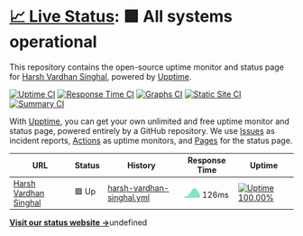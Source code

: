 # [📈 Live Status](https://harsh778.github.io/harshsinghal.me-status): <!--live status--> **🟩 All systems operational**

This repository contains the open-source uptime monitor and status page for [Harsh Vardhan Singhal](harshsinghal.me), powered by [Upptime](https://github.com/upptime/upptime).

[![Uptime CI](https://github.com/koj-co/upptime/workflows/Uptime%20CI/badge.svg)](https://github.com/koj-co/upptime/actions?query=workflow%3A%22Uptime+CI%22)
[![Response Time CI](https://github.com/koj-co/upptime/workflows/Response%20Time%20CI/badge.svg)](https://github.com/koj-co/upptime/actions?query=workflow%3A%22Response+Time+CI%22)
[![Graphs CI](https://github.com/koj-co/upptime/workflows/Graphs%20CI/badge.svg)](https://github.com/koj-co/upptime/actions?query=workflow%3A%22Graphs+CI%22)
[![Static Site CI](https://github.com/koj-co/upptime/workflows/Static%20Site%20CI/badge.svg)](https://github.com/koj-co/upptime/actions?query=workflow%3A%22Static+Site+CI%22)
[![Summary CI](https://github.com/koj-co/upptime/workflows/Summary%20CI/badge.svg)](https://github.com/koj-co/upptime/actions?query=workflow%3A%22Summary+CI%22)

With [Upptime](https://upptime.js.org), you can get your own unlimited and free uptime monitor and status page, powered entirely by a GitHub repository. We use [Issues](https://github.com/harsh778/harshsinghal.me-status/issues) as incident reports, [Actions](https://github.com/harsh778/harshsinghal.me-status/actions) as uptime monitors, and [Pages](https://harsh778.github.io/harshsinghal.me-status) for the status page.

<!--start: status pages-->
<!-- This summary is generated by Upptime (https://github.com/upptime/upptime) -->
<!-- Do not edit this manually, your changes will be overwritten -->

| URL                                              | Status | History                                                                                                                          | Response Time                                                                              | Uptime                                                                                                                                                                                                                                                                     |
| ------------------------------------------------ | ------ | -------------------------------------------------------------------------------------------------------------------------------- | ------------------------------------------------------------------------------------------ | -------------------------------------------------------------------------------------------------------------------------------------------------------------------------------------------------------------------------------------------------------------------------- |
| [Harsh Vardhan Singhal](https://harshsinghal.me) | 🟩 Up  | [harsh-vardhan-singhal.yml](https://github.com/harsh778/harshsinghal.me-status/commits/master/history/harsh-vardhan-singhal.yml) | <img alt="Response time graph" src="./graphs/harsh-vardhan-singhal.png" height="20"> 126ms | [![Uptime 100.00%](https://img.shields.io/endpoint?url=https%3A%2F%2Fraw.githubusercontent.com%2Fharsh778%2Fharshsinghal.me-status%2Fmaster%2Fapi%2Fharsh-vardhan-singhal%2Fuptime.json)](https://harsh778.github.io/harshsinghal.me-status/history/harsh-vardhan-singhal) |

<!--end: status pages-->

[**Visit our status website →**](https://harsh778.github.io/harshsinghal.me-status)undefined
